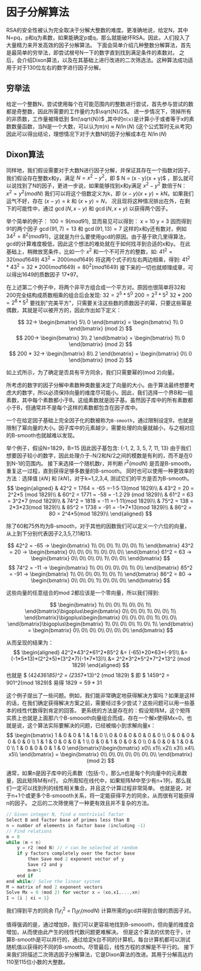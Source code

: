 # 因子分解算法

RSA的安全性被认为完全取决于分解大整数的难度。更准确地说，给定N，其中N=pq，p和q为素数，如果能确定p或q，那么就能破坏RSA。因此，人们投入了大量精力来开发高效的因子分解算法。
下面会简单介绍几种整数分解算法，首先是最简单的穷举法，即尝试根号N一下的数字直到找到满足条件的素数对。
之后，会介绍Dixon算法，以及在其基础上进行改进的二次筛选法。这种算法成功适用于对于130位左右的数字进行因子分解。

## 穷举法

给定一个整数N，尝试使用每个在可能范围内的整数进行尝试，首先参与尝试的数都是奇整数，因此所需要的工作量约为$\sqrt{N}/2$。
进一步情况下，筛掉所有的非质数，工作量被降低到 $π(\sqrt{N})$ ,其中的`π(x)`是计算小于或者等于x的素数数量函数，当N是一个大数，可以认为π(n) ≈ $N/\ln(N)$ (这个公式暂时无从考究)
因此可以得出结论，理想情况下对于大数N的因子分解成本在 $N/\ln(N)$

## Dixon算法

同样地，我们假设需要对于大数N进行因子分解，并保证其存在一个指数对因子。我们假设存在整数x和y，满足 $N = x^2 - y^2$，即 $ N = (x - y)(x + y)$ ，那么就可以说找到了N的因子，更进一步说，如果能够找到x和y满足 $x^2 - y^2$ 数倍于N：
$x^2 = y^2 (mod N)$
我们可以将这个倍数定义为k，即 $(x-y)(x+y) = kN$。如果我们运气不好，存在 $(x-y) = k$ 和 $(x+y) = N$， 况且现将这种情况排出在外，在剩下的可能性中，通过 $\gcd(N, x-y)$ 和 $\gcd(N, x+y)$ 以获得两个因子。

举个简单的例子：
$100 = 9 (mod 91)$, 显而易见可以得到：
x = 10
y = 3
因而得到91的两个因子 $\gcd(91, 7) = 13$ 和 $\gcd(91, 13) = 7$
这样的x和y还有数对，例如 $34^2 = 8^2 (mod 91)$，这就是为什么要使用gcd的原因。由于基于欧几里得算法，gcd的计算难度极低，因此这个想法的难处就在于如何找寻到合适的x和y。
在此基础上，稍微放宽条件，比如一个 $x^2$ 和一个不可开方的整数，如:
$41^2 = 32 (mod 1649)$
$43^2 = 200 (mod 1649)$
将这两个式子的左右两边相乘，得到:
$41^2 *43^2 = 32*200(mod 1649) = 80^2(mod 1649)$
接下来的一切也就顺理成章，可以得出1649的质数因子 17*97。

在上述第二个例子中，将两个非平方组合成一个平方对。原因也很简单将32和200完全结构成质数相乘的组合后会发现:
$32 = 2^5 *5^0$
$200 = 2^3* 5^2$
$32 *200 = 2^8* 5^2$
要找到"完美平方"，只需要关注这些数的质数因子的幂，只要这些幂是偶数，其就是可以被开方的，因此作出如下定义：

$$
32→
\begin{bmatrix}
5\\
0
\end{bmatrix} = \begin{bmatrix}
1\\
0
\end{bmatrix} (mod 2)
$$
$$
200→
\begin{bmatrix}
3\\
2
\end{bmatrix} = \begin{bmatrix}
1\\
0
\end{bmatrix} (mod 2)
$$
$$
200 * 32→
\begin{bmatrix}
8\\
2
\end{bmatrix} = \begin{bmatrix}
0\\
0
\end{bmatrix} (mod 2)
$$

如上式所示，为了确定是否具有平方同余，我们只需要幂的(mod 2)向量。

所考虑的数字的因子分解中素数种类数量决定了向量的大小。由于算法最终想要考虑大的数字，所以必须保持向量的维度尽可能小。因此，我们选择一个界B和一组素数，其中每个素数都小于B。这组素数就是因子基。虽然因子库中的所有素数都小于B，但通常并不是每个这样的素数都包含在因子库中。

一个在给定因子基础上完全因子化的数被称为`B-smooth`，通过限制设定B，也就是限制了幂向量的大小。因子库中的元素越少，需要处理的向量就越小，与之相对应的B-smooth也就越难以发现。

举个例子，假设N=1829，B=15
因此因子基包含: {-1, 2, 3, 5, 7, 11, 13}
由于我们想要因子较小的数字，因此处理介于-N/2和N/2之间的模数是有利的，而不是在0到N-1的范围内。
接下来选择一个随机数r，并判断 $r^2(mod N)$ 是否是B-smooth，重复这一过程，直到获得足够多数量的B-smooth。
同时也可以使用一种更效率的方法：选择值 $\lfloor kN \rfloor$ 和 $\lceil kN \rceil$，对于k=1,2,3,4, 测试它们的平方是否为B-smooth。
$$
\begin{aligned}
& 42^2 = 1764 = -65 =-1·5·13(mod 1829)\\
& 43^2 = 20   = 2^2*5 (mod 1829)\\
& 60^2 = 1771 = -58 = -1.2·29 (mod 1829)\\
& 61^2 = 63   = 3^2*7 (mod 1829)\\
& 74^2 = 1818 = -11 =-1·11(mod 1829)\\
& 75^2 = 138  = 2*3*23(mod 1829)\\
& 85^2 = 1738 = -91 = -1*7*13(mod 1829)\\
& 86^2 = 80   = 2^4*5(mod 1829)\\
\end{aligned}
$$

除了60和75外均为B-smooth，对于其他的因数我们可以定义一个六位的向量，从上到下分别代表因子2,3,5,7,11和13.

$$
42^2 = -65 →
\begin{bmatrix}
1\\
0\\
0\\
1\\
0\\
0\\
1\\
\end{bmatrix}
43^2 = 20 →
\begin{bmatrix}
0\\
0\\
0\\
1\\
0\\
0\\
0\\
\end{bmatrix}
61^2 = 63 →
\begin{bmatrix}
0\\
0\\
0\\
0\\
1\\
0\\
0\\
\end{bmatrix}
$$
$$
74^2 = -11 →
\begin{bmatrix}
1\\
0\\
0\\
0\\
0\\
1\\
0\\
\end{bmatrix}
85^2 = -91 →
\begin{bmatrix}
1\\
0\\
0\\
0\\
1\\
0\\
1\\
\end{bmatrix}
86^2 = 80 →
\begin{bmatrix}
0\\
0\\
0\\
1\\
0\\
0\\
0\\
\end{bmatrix}
$$

这些向量的任意组合的mod 2都应该是一个零向量，所以我们得到:

$$
\begin{bmatrix}
1\\
0\\
0\\
1\\
0\\
0\\
1\\
\end{bmatrix}\bigoplus\begin{bmatrix}
0\\
0\\
0\\
1\\
0\\
0\\
1\\
\end{bmatrix}\bigoplus\begin{bmatrix}
0\\
0\\
0\\
0\\
1\\
0\\
0\\
\end{bmatrix}\bigoplus\begin{bmatrix}
1\\
0\\
0\\
0\\
1\\
0\\
1\\
\end{bmatrix} = \begin{bmatrix}
0\\
0\\
0\\
0\\
0\\
0\\
0\\
\end{bmatrix}
$$

从而呈现的结果为：
$$
\begin{aligned}
42^2*43^2*61^2*85^2 &= (-65)*20*63*(-91)\\
&= (-1*5*13)*(2^2*5)*(3^2*7)(-1*7*13)\\
&= 2^2*3^2*5^2*7^2*13^2 (mod 1829)
\end{aligned}
$$
也就是
$ (42*43*61*85)^2 = (2*3*5*7*13)^2 (mod 1829) $
即
$ 1459^2 = 901^2(mod 1829)$
易得 $1829 = 59*31$

这个例子提出了一些问题。例如，我们能非常确定地获得解决方案吗？如果是这样的话，在我们确定获得解决方案之前，需要经过多少尝试？这些问题可以用一些基本的线性代数得到肯定的回答。
更系统的方法是存在的：假设矩阵M，这个矩阵实质上也就是上面那六个B-smoooth向量组合而成，存在一个解x使得Mx=0，也就是说，这个算法实际要解决的问题，已经被缩小到求解向量x：
$$
\begin{bmatrix}
1 & 0 & 0 & 1 & 1 & 0 \\
0 & 0 & 0 & 0 & 0 & 0 \\
0 & 0 & 0 & 0 & 0 & 0 \\
1 & 1 & 0 & 0 & 0 & 1 \\
0 & 0 & 1 & 0 & 0 & 0 \\
0 & 0 & 0 & 1 & 0 & 0 \\
1 & 0 & 0 & 0 & 1 & 0
\end{bmatrix}\begin{bmatrix}
x0\\
x1\\
x2\\
x3\\
x4\\
x5\\
\end{bmatrix} = \begin{bmatrix}
0\\
0\\
0\\
0\\
0\\
0\\
0\\
\end{bmatrix} (mod 2)
$$

通常，如果n是因子库中的元素数（包括-1），那么n也是每个列向量中的元素数量，因此矩阵M有n行。
众所周知在线代中，如果矩阵M中至少有n+1列，那么我们一定可以找到列的线性相关集合。并且这个计算过程非常简单。
也就是说，对于n+1个或更多个B-smoooth关系，将一定能获得平方的同余，从而很有可能获得n的因子。
之后的二次筛使用了一种更有效且并不复杂的方法。

```c
// Given integer N, find a nontrivial factor
Select B and factor base of primes less than B
n = number of elements in factor base (including -1)
// Find relations
m = 0
while (m < n)
    y = r2 (mod N) // r can be selected at random
    if y factors completely over the factor base 
        then Save mod 2 exponent vector of y
        Save r2 and y
        m=m+1
    end if
end while// Solve the linear system
M = matrix of mod 2 exponent vectors
Solve Mx = 0 (mod 2) for vector x = (xo,x1,...,xn)
I = {i | xi = 1}
```

我们得到平方的同余 $\prod_{I}r_i^2$ = $\prod_{I}y_i (mod N)$
计算所需的gcd并得到合理的质因子对。

值得强调的是，通过增加B，我们可以更容易地找到B-smoooth，但向量的维度会增加，从而使由此产生的线性代数问题更难解决。
但是这个算法的优势在于，计算B-smooth是可以并行的，通过给定k台不同的计算机，每台计算机都可以测试随机值以获得的不同的B-smooth。尽管最后，线性方程的求解是不平行的。
接下来我们将描述二次筛选因子分解算法，它是Dixon算法的改进。其用于分解高达约110至115位小数的大整数。